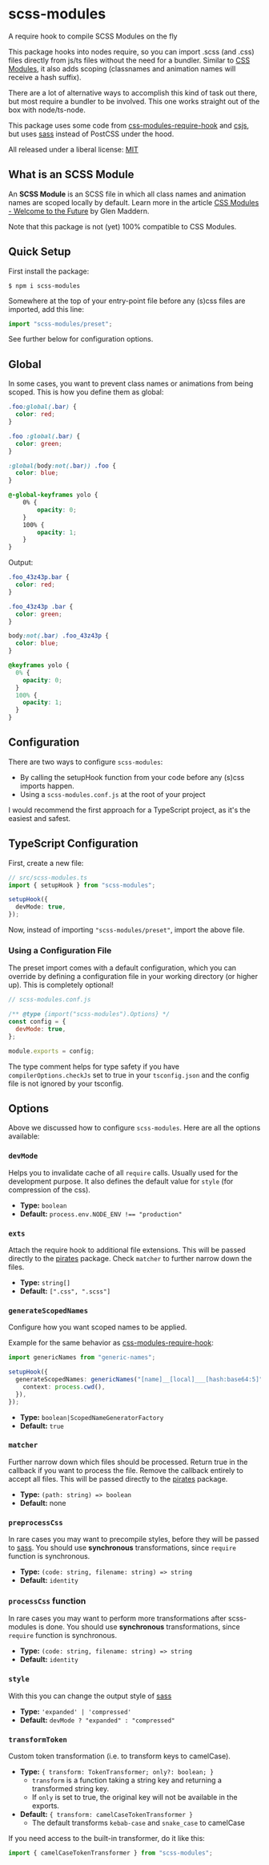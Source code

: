 # scss-modules

A require hook to compile SCSS Modules on the fly

This package hooks into nodes require, so you can import .scss (and .css) files directly from js/ts files without the need for a bundler.
Similar to [CSS Modules](https://github.com/css-modules/css-modules), it also adds scoping (classnames and animation names will receive a hash suffix).

There are a lot of alternative ways to accomplish this kind of task out there, but most require a bundler to be involved. This one works straight out of the box with node/ts-node.

This package uses some code from [css-modules-require-hook](https://github1s.com/css-modules/css-modules-require-hook) and [csjs](https://github.com/rtsao/csjs), but uses [sass](https://github.com/sass/dart-sass) instead of PostCSS under the hood.

All released under a liberal license: [MIT](https://github.com/Lusito/scss-modules/blob/master/LICENSE)

## What is an SCSS Module

An **SCSS Module** is an SCSS file in which all class names and animation names are scoped locally by default. Learn more in the article [CSS Modules - Welcome to the Future](http://glenmaddern.com/articles/css-modules) by Glen&nbsp;Maddern.

Note that this package is not (yet) 100% compatible to CSS Modules.

## Quick Setup

First install the package:
```
$ npm i scss-modules
```
Somewhere at the top of your entry-point file before any (s)css files are imported, add this line:

```ts
import "scss-modules/preset";
```

See further below for configuration options.

## Global

In some cases, you want to prevent class names or animations from being scoped.
This is how you define them as global:

```scss
.foo:global(.bar) {
  color: red;
}

.foo :global(.bar) {
  color: green;
}

:global(body:not(.bar)) .foo {
  color: blue;
}

@-global-keyframes yolo {
    0% {
        opacity: 0;
    }
    100% {
        opacity: 1;
    }
}
```

Output:
```css
.foo_43z43p.bar {
  color: red;
}

.foo_43z43p .bar {
  color: green;
}

body:not(.bar) .foo_43z43p {
  color: blue;
}

@keyframes yolo {
  0% {
    opacity: 0;
  }
  100% {
    opacity: 1;
  }
}
```

## Configuration

There are two ways to configure `scss-modules`:
- By calling the setupHook function from your code before any (s)css imports happen.
- Using a `scss-modules.conf.js` at the root of your project

I would recommend the first approach for a TypeScript project, as it's the easiest and safest.

## TypeScript Configuration

First, create a new file:
```ts
// src/scss-modules.ts
import { setupHook } from "scss-modules";

setupHook({
  devMode: true,
});
```

Now, instead of importing `"scss-modules/preset"`, import the above file.

### Using a Configuration File

The preset import comes with a default configuration, which you can override by defining a configuration file in your working directory (or higher up). This is completely optional!
```js
// scss-modules.conf.js

/** @type {import("scss-modules").Options} */
const config = {
  devMode: true,
};

module.exports = config;
```

The type comment helps for type safety if you have `compilerOptions.checkJs` set to true in your `tsconfig.json` and the config file is not ignored by your tsconfig.

## Options

Above we discussed how to configure `scss-modules`. Here are all the options available:

### `devMode`

Helps you to invalidate cache of all `require` calls. Usually used for the development purpose. It also defines the default value for `style` (for compression of the css).

- **Type:** `boolean`
- **Default:** `process.env.NODE_ENV !== "production"`

### `exts`

Attach the require hook to additional file extensions. This will be passed directly to the [pirates](https://github.com/danez/pirates) package. Check `matcher` to further narrow down the files.

- **Type:** `string[]`
- **Default:** `[".css", ".scss"]`

### `generateScopedNames`

Configure how you want scoped names to be applied.

Example for the same behavior as [css-modules-require-hook](https://github1s.com/css-modules/css-modules-require-hook):
```ts
import genericNames from "generic-names";

setupHook({
  generateScopedNames: genericNames("[name]__[local]___[hash:base64:5]", {
    context: process.cwd(),
  }),
});
```

- **Type:** `boolean|ScopedNameGeneratorFactory`
- **Default:** `true`

### `matcher`

Further narrow down which files should be processed. Return true in the callback if you want to process the file. Remove the callback entirely to accept all files. This will be passed directly to the [pirates](https://github.com/danez/pirates) package.

- **Type:** `(path: string) => boolean`
- **Default:** none

### `preprocessCss`

In rare cases you may want to precompile styles, before they will be passed to [sass](https://github.com/sass/dart-sass). You should use **synchronous** transformations, since `require` function is synchronous.

- **Type:** `(code: string, filename: string) => string`
- **Default:** `identity`

### `processCss` function

In rare cases you may want to perform more transformations after scss-modules is done. You should use **synchronous** transformations, since `require` function is synchronous.

- **Type:** `(code: string, filename: string) => string`
- **Default:** `identity`

### `style`

With this you can change the output style of [sass](https://github.com/sass/dart-sass)

- **Type:** `'expanded' | 'compressed'`
- **Default:** `devMode ? "expanded" : "compressed"`

### `transformToken`

Custom token transformation (i.e. to transform keys to camelCase).

- **Type:** `{ transform: TokenTransformer; only?: boolean; }`
  - `transform` is a function taking a string key and returning a transformed string key.
  - If `only` is set to true, the original key will not be available in the exports.
- **Default:** `{ transform: camelCaseTokenTransformer }`
  - The default transforms `kebab-case` and `snake_case` to camelCase

If you need access to the built-in transformer, do it like this:
```ts
import { camelCaseTokenTransformer } from "scss-modules";
```
